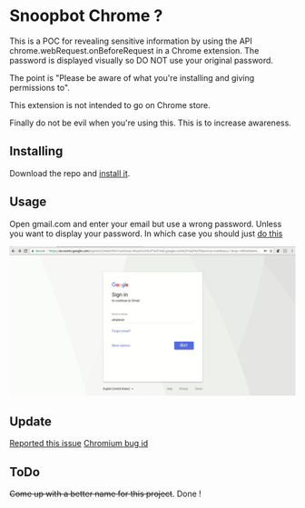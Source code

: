 # Snoopbot Chrome ?

This is a POC for revealing sensitive information by using the API chrome.webRequest.onBeforeRequest in a Chrome extension.
The password is displayed visually so DO NOT use your original password.

The point is "Please be aware of what you're installing and giving permissions to".

This extension is not intended to go on Chrome store.

Finally do not be evil when you're using this. This is to increase awareness.

## Installing

Download the repo and [install it](https://developer.chrome.com/extensions/getstarted#unpacked).


## Usage

Open gmail.com and enter your email but use a wrong password. 
Unless you want to display your password. In which case you should just [do this](https://support.google.com/accounts/answer/61177?hl=en)


![](https://raw.githubusercontent.com/anudeepsai/google-password-reveal/master/demo.gif)

## Update

[Reported this issue](https://issuetracker.google.com/issues/74016965)
[Chromium bug id](https://bugs.chromium.org/p/chromium/issues/detail?id=817760#c3)

## ToDo

~~Come up with a better name for this project~~. Done !

